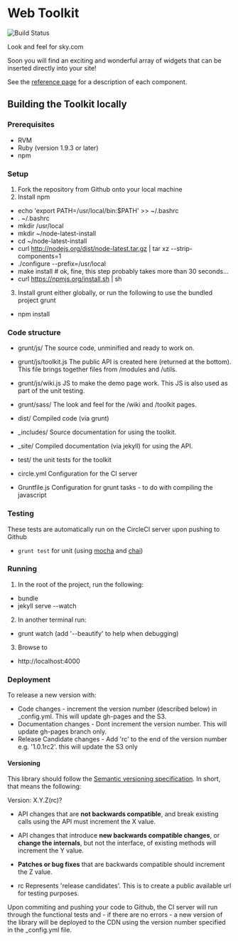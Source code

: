 Web Toolkit
========================
![Build Status](https://circleci.com/gh/skyglobal/web-toolkit.png?circle-token=24eeba25d7352dec038ea9fa25b22671ba28be5e)

Look and feel for sky.com

Soon you will find an exciting and wonderful array of widgets that can be inserted directly into your site!

See the [reference page](http://skyglobal.github.io/web-toolkit/) for a description of each component.


## Building the Toolkit locally
### Prerequisites

- RVM
- Ruby (version 1.9.3 or later)
- npm

### Setup
1. Fork the repository from Github onto your local machine
2. Install npm
  - echo 'export PATH=/usr/local/bin:$PATH' >> ~/.bashrc
  - . ~/.bashrc
  - mkdir /usr/local
  - mkdir ~/node-latest-install
  - cd ~/node-latest-install
  - curl http://nodejs.org/dist/node-latest.tar.gz | tar xz --strip-components=1
  - ./configure --prefix=/usr/local
  - make install # ok, fine, this step probably takes more than 30 seconds...
  - curl https://npmjs.org/install.sh | sh
3. Install grunt either globally, or run the following to use the bundled project grunt
  - npm install

### Code structure
- grunt/js/
  The source code, unminified and ready to work on.

- grunt/js/toolkit.js
  The public API is created here (returned at the bottom). This file brings together files from /modules and /utils.

- grunt/js/wiki.js
  JS to make the demo page work.  This JS is also used as part of the unit testing.

- grunt/sass/
  The look and feel for the /wiki and /toolkit pages.

- dist/
  Compiled code (via grunt)

- _includes/
  Source documentation for using the toolkit.

- _site/
  Compiled documentation (via jekyll) for using the API.

- test/
  the unit tests for the toolkit

- circle.yml
  Configuration for the CI server

- Gruntfile.js
  Configuration for grunt tasks - to do with compiling the javascript

### Testing
These tests are automatically run on the CircleCI server upon pushing to Github
  - `grunt test` for unit (using [mocha](http://visionmedia.github.io/mocha/) and [chai](http://chaijs.com/‎))

### Running

1. In the root of the project, run the following:
  - bundle
  - jekyll serve --watch
2. In another terminal run:
  - grunt watch (add '--beautify' to help when debugging)
3. Browse to
  - http://localhost:4000

### Deployment
To release a new version with:
  - Code changes -  increment the version number (described below) in _config.yml. This will update gh-pages and the S3.
  - Documentation changes - Dont increment the version number. This will update gh-pages branch only.
  - Release Candidate changes - Add 'rc' to the end of the version number e.g. '1.0.1rc2'. this will update the S3 only

#### Versioning
This library should follow the [Semantic versioning specification](http://semver.org/).
In short, that means the following:

Version: X.Y.Z(rc)?

- API changes that are **not backwards compatible**, and break existing
  calls using the API must increment the X value.

- API changes that introduce **new backwards compatible changes**, or **change the
  internals**, but not the interface, of existing methods will increment the
  Y value.

- **Patches or bug fixes** that are backwards compatible should increment the
  Z value.

- rc Represents 'release candidates'.  This is to create a public available url for testing purposes.

Upon commiting and pushing your code to Github, the CI server will run through
the functional tests and - if there are no errors - a new version of the library
will be deployed to the CDN using the version number specified in the
_config.yml file.

